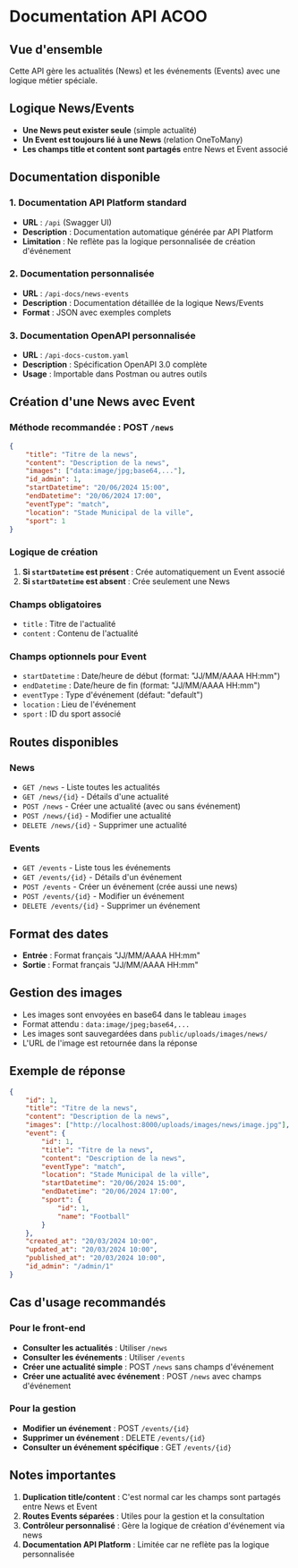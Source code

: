 # Documentation API ACOO

## Vue d'ensemble

Cette API gère les actualités (News) et les événements (Events) avec une logique métier spéciale.

## Logique News/Events

- **Une News peut exister seule** (simple actualité)
- **Un Event est toujours lié à une News** (relation OneToMany)
- **Les champs title et content sont partagés** entre News et Event associé

## Documentation disponible

### 1. Documentation API Platform standard
- **URL** : `/api` (Swagger UI)
- **Description** : Documentation automatique générée par API Platform
- **Limitation** : Ne reflète pas la logique personnalisée de création d'événement

### 2. Documentation personnalisée
- **URL** : `/api-docs/news-events`
- **Description** : Documentation détaillée de la logique News/Events
- **Format** : JSON avec exemples complets

### 3. Documentation OpenAPI personnalisée
- **URL** : `/api-docs-custom.yaml`
- **Description** : Spécification OpenAPI 3.0 complète
- **Usage** : Importable dans Postman ou autres outils

## Création d'une News avec Event

### Méthode recommandée : POST `/news`

```json
{
    "title": "Titre de la news",
    "content": "Description de la news",
    "images": ["data:image/jpg;base64,..."],
    "id_admin": 1,
    "startDatetime": "20/06/2024 15:00",
    "endDatetime": "20/06/2024 17:00",
    "eventType": "match",
    "location": "Stade Municipal de la ville",
    "sport": 1
}
```

### Logique de création

1. **Si `startDatetime` est présent** : Crée automatiquement un Event associé
2. **Si `startDatetime` est absent** : Crée seulement une News

### Champs obligatoires
- `title` : Titre de l'actualité
- `content` : Contenu de l'actualité

### Champs optionnels pour Event
- `startDatetime` : Date/heure de début (format: "JJ/MM/AAAA HH:mm")
- `endDatetime` : Date/heure de fin (format: "JJ/MM/AAAA HH:mm")
- `eventType` : Type d'événement (défaut: "default")
- `location` : Lieu de l'événement
- `sport` : ID du sport associé

## Routes disponibles

### News
- `GET /news` - Liste toutes les actualités
- `GET /news/{id}` - Détails d'une actualité
- `POST /news` - Créer une actualité (avec ou sans événement)
- `POST /news/{id}` - Modifier une actualité
- `DELETE /news/{id}` - Supprimer une actualité

### Events
- `GET /events` - Liste tous les événements
- `GET /events/{id}` - Détails d'un événement
- `POST /events` - Créer un événement (crée aussi une news)
- `POST /events/{id}` - Modifier un événement
- `DELETE /events/{id}` - Supprimer un événement

## Format des dates

- **Entrée** : Format français "JJ/MM/AAAA HH:mm"
- **Sortie** : Format français "JJ/MM/AAAA HH:mm"

## Gestion des images

- Les images sont envoyées en base64 dans le tableau `images`
- Format attendu : `data:image/jpeg;base64,...`
- Les images sont sauvegardées dans `public/uploads/images/news/`
- L'URL de l'image est retournée dans la réponse

## Exemple de réponse

```json
{
    "id": 1,
    "title": "Titre de la news",
    "content": "Description de la news",
    "images": ["http://localhost:8000/uploads/images/news/image.jpg"],
    "event": {
        "id": 1,
        "title": "Titre de la news",
        "content": "Description de la news",
        "eventType": "match",
        "location": "Stade Municipal de la ville",
        "startDatetime": "20/06/2024 15:00",
        "endDatetime": "20/06/2024 17:00",
        "sport": {
            "id": 1,
            "name": "Football"
        }
    },
    "created_at": "20/03/2024 10:00",
    "updated_at": "20/03/2024 10:00",
    "published_at": "20/03/2024 10:00",
    "id_admin": "/admin/1"
}
```

## Cas d'usage recommandés

### Pour le front-end
- **Consulter les actualités** : Utiliser `/news`
- **Consulter les événements** : Utiliser `/events`
- **Créer une actualité simple** : POST `/news` sans champs d'événement
- **Créer une actualité avec événement** : POST `/news` avec champs d'événement

### Pour la gestion
- **Modifier un événement** : POST `/events/{id}`
- **Supprimer un événement** : DELETE `/events/{id}`
- **Consulter un événement spécifique** : GET `/events/{id}`

## Notes importantes

1. **Duplication title/content** : C'est normal car les champs sont partagés entre News et Event
2. **Routes Events séparées** : Utiles pour la gestion et la consultation
3. **Contrôleur personnalisé** : Gère la logique de création d'événement via news
4. **Documentation API Platform** : Limitée car ne reflète pas la logique personnalisée 